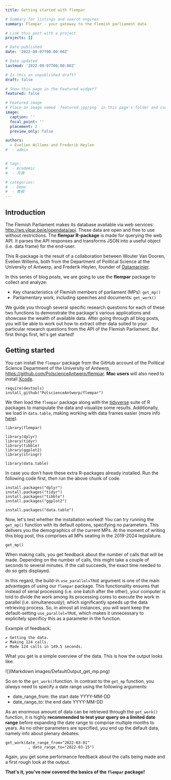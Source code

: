 ```yaml
---
title: Getting started with flempar

# Summary for listings and search engines
summary: Flempar - your gateway to the Flemish parliament data

# Link this post with a project
projects: []

# Date published
date: '2022-09-07T00:00:00Z'

# Date updated
lastmod: '2022-09-07T00:00:00Z'

# Is this an unpublished draft?
draft: false

# Show this page in the Featured widget?
featured: false

# Featured image
# Place an image named `featured.jpg/png` in this page's folder and customize its options here.
image:
  caption: ''
  focal_point: ''
  placement: 2
  preview_only: false

authors: 
  - Evelien Willems and Frederik Heylen
#  - admin


# tags:
#  - Academic
#  - 开源

# categories:
#  - Demo
#  - 教程
---
```




## Introduction

The Flemish Parliament makes its database available via web services: <http://ws.vlpar.be/e/opendata/api>. These data are open and free to use without restrictions. The **flempar R-package** is made for querying the web API. It parses the API responses and transforms JSON into a useful object (i.e. data frame) for the end-user.

This R-package is the result of a collaboration between Wouter Van Dooren, Evelien Willems, both from the Department of Political Science at the University of Antwerp, and Frederik Heylen, founder of [Datamarinier](https://datamarinier.be/).

In this series of blog posts, we are going to use the **flempar** package to collect and analyze:

* Key characteristics of Flemish members of parliament (MPs): `get_mp()`
* Parliamentary work, including speeches and documents: `get_work()`

We guide you through several specific research questions for each of these two functions to demonstrate the package's various applications and showcase the wealth of available data. After going through all blog posts, you will be able to work out how to extract other data suited to your particular research questions from the API of the Flemish Parliament. But first things first, let's get started!

## Getting started

You can install the `flempar` package from the GitHub account of the Political Science Department of the University of Antwerp, <https://github.com/PolscienceAntwerp/flempar>. **Mac users** will also need to install [Xcode](https://apps.apple.com/be/app/xcode/id497799835?mt=12). 

```{r eval=FALSE}
require(devtools) 
install_github("PolscienceAntwerp/flempar") 
```

We then load the `flempar` package along with the [tidyverse](https://www.tidyverse.org/packages/) suite of R packages to manipulate the data and visualize some results. Additionally, we load in `data.table`, making working with data frames easier (more info [here](https://cran.r-project.org/web/packages/data.table/vignettes/datatable-intro.html)). 

```{r eval=FALSE}
library(flempar)

library(dplyr) 
library(tidyr) 
library(tibble) 
library(ggplot2) 
library(stringr)

library(data.table)
```

In case you don't have these extra R-packages already installed. Run the following code first, *then* run the above chunk of code.

```{r eval=FALSE}
install.packages("dplyr") 
install.packages("tidyr") 
install.packages("tibble") 
install.packages("ggplot2") 

install.packages("data.table")
```

Now, let's test whether the installation worked! You can try running the `get_mp()` function with its default options, specifying no parameters. This delivers you the demographics of the current MPs. At the moment of writing this blog post, this comprises all MPs seating in the 2019-2024 legislature.

```{r eval=FALSE}
get_mp()
```

When making calls, you get feedback about the number of calls that will be made. Depending on the number of calls, this might take a couple of seconds to several minutes. If the call succeeds, the exact time needed to do so gets displayed.

In this regard, the build-in `use_parallel=TRUE` argument is one of the main advantages of using our `flempar` package. This functionality ensures that instead of serial processing (i.e. one batch after the other), your computer is told to divide the work among its processing cores to execute the work in parallel (i.e. simultaneously); which significantly speeds up the data retrieving process. So, in almost all instances, you will want keep the default-setting `use_parallel=TRUE`, which makes it unnecessary to explicitely specificy this as a parameter in the function.

Example of feedback:

```{r eval=FALSE}
✔ Getting the data.
✔ Making 124 calls.
✔ Made 124 calls in 149.5 seconds.  
```

What you get is a simple overview of the data. This is how the output looks like:

![](Markdown images/DefaultOutput_get_mp.png) 

So on to the `get_work()`function. In contrast to the `get_mp` function, you *always* need to specify a date range using the following arguments:

* date_range_from: the start date YYYY-MM-DD
* date_range_to: the end date YYYY-MM-DD

As an enormous amount of data can be retrieved through the `get_work()` function, it is highly **recommended to test your query on a limited date range** before expanding the date range to comprise multiple months to years. As no other parameters are specified, you end up the default data, namely info about plenary debates. 

```{r eval=FALSE}
get_work(date_range_from="2022-03-01"
          , date_range_to="2022-03-15")
```
Again, you get some performance feedback about the calls being made and a first rough look at the output.

**That's it, you've now covered the basics of the `flempar` package!**





